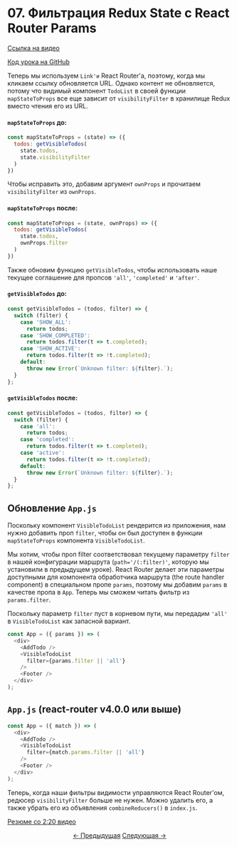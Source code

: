 # 07. Фильтрация Redux State c React Router Params
[Ссылка на видео](https://egghead.io/lessons/javascript-redux-filtering-redux-state-with-react-router-params)

[Код урока на GitHub](https://github.com/gaearon/todos/tree/07-filtering-redux-state-with-react-router-params)

Теперь мы используем `Link'и` React Router'а, поэтому, когда мы кликаем ссылку обновляется URL. Однако контент не обновляется, потому что видимый компонент `TodoList` в своей функции `mapStateToProps` все еще зависит от `visibilityFilter` в хранилище Redux вместо чтения его из URL.

#### `mapStateToProps` до:
```javascript
const mapStateToProps = (state) => ({
  todos: getVisibleTodos(
    state.todos,
    state.visibilityFilter
  )
})
```

Чтобы исправить это, добавим аргумент `ownProps` и прочитаем `visibilityFilter` из `ownProps`.

#### `mapStateToProps` после:
```javascript
const mapStateToProps = (state, ownProps) => ({
  todos: getVisibleTodos(
    state.todos,
    ownProps.filter
  )
})
```

Также обновим функцию `getVisibleTodos`, чтобы использовать наше текущее соглашение для пропсов `'all'`, `'completed'` и `'after'`.

#### `getVisibleTodos` до:
```javascript
const getVisibleTodos = (todos, filter) => {
  switch (filter) {
    case 'SHOW_ALL':
      return todos;
    case 'SHOW_COMPLETED':
      return todos.filter(t => t.completed);
    case 'SHOW_ACTIVE':
      return todos.filter(t => !t.completed);
    default:
      throw new Error(`Unknown filter: ${filter}.`);
  }
};
```

#### `getVisibleTodos` после:
```javascript
const getVisibleTodos = (todos, filter) => {
  switch (filter) {
    case 'all':
      return todos;
    case 'completed':
      return todos.filter(t => t.completed);
    case 'active':
      return todos.filter(t => !t.completed);
    default:
      throw new Error(`Unknown filter: ${filter}.`);
  }
};
```

## Обновление `App.js`

Поскольку компонент `VisibleTodoList` рендерится из приложения, нам нужно добавить проп `filter`, чтобы он был доступен в функции `mapStateToProps`  компонента `VisibleTodoList`.

Мы хотим, чтобы проп filter соответствовал текущему параметру `filter` в нашей конфигурации маршрута (`path='/(:filter)'`, которую мы установили в предыдущем уроке). React Router делает эти параметры доступными для компонента обработчика маршрута (the route handler component) в специальном пропе `params`, поэтому мы добавим `params` в качестве пропа в `App`. Теперь мы сможем читать фильтр из `params.filter`.

Поскольку параметр `filter` пуст в корневом пути, мы передадим `'all'` в `VisibleTodoList` как запасной вариант.

```javascript
const App = ({ params }) => (
  <div>
    <AddTodo />
    <VisibleTodoList
      filter={params.filter || 'all'}
    />
    <Footer />
  </div>
);
```

## `App.js` (react-router v4.0.0 или выше)
```javascript
const App = ({ match }) => (
  <div>
    <AddTodo />
    <VisibleTodoList
      filter={match.params.filter || 'all'}
    />
    <Footer />
  </div>
);
```

Теперь, когда наши фильтры видимости управляются React Router'ом, редюсер `visibilityFilter` больше не нужен. Можно удалить его, а также убрать его из объявления `combineReducers()` в `index.js`.

[Резюме со 2:20 видео](https://egghead.io/lessons/javascript-redux-filtering-redux-state-with-react-router-params)


<p align="center">
<a href="./06-Navigating_with_React_Router_Link.md"><- Предыдущая</a>
<a href="./08-Using_withRouter_to_Inject_the_Params_into_Connected_Components.md">Следующая -></a>
</p>
